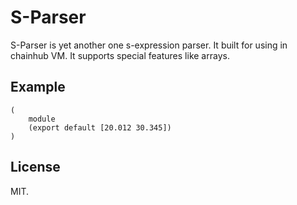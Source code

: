 # S-Parser

S-Parser is yet another one s-expression parser. It built for using in chainhub VM.
It supports special features like arrays.

## Example

```
(
    module
    (export default [20.012 30.345])
)
```

## License

MIT.
